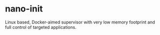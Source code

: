# nano-init
Linux based, Docker-aimed supervisor with very low memory footprint and full control of targeted applications.
